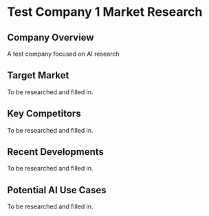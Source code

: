 # Test Company 1 Market Research

## Company Overview
A test company focused on AI research

## Target Market
To be researched and filled in.

## Key Competitors
To be researched and filled in.

## Recent Developments
To be researched and filled in.

## Potential AI Use Cases
To be researched and filled in.

